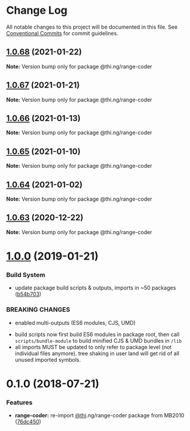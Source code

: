 # Change Log

All notable changes to this project will be documented in this file.
See [Conventional Commits](https://conventionalcommits.org) for commit guidelines.

## [1.0.68](https://github.com/thi-ng/umbrella/compare/@thi.ng/range-coder@1.0.67...@thi.ng/range-coder@1.0.68) (2021-01-22)

**Note:** Version bump only for package @thi.ng/range-coder





## [1.0.67](https://github.com/thi-ng/umbrella/compare/@thi.ng/range-coder@1.0.66...@thi.ng/range-coder@1.0.67) (2021-01-21)

**Note:** Version bump only for package @thi.ng/range-coder





## [1.0.66](https://github.com/thi-ng/umbrella/compare/@thi.ng/range-coder@1.0.65...@thi.ng/range-coder@1.0.66) (2021-01-13)

**Note:** Version bump only for package @thi.ng/range-coder





## [1.0.65](https://github.com/thi-ng/umbrella/compare/@thi.ng/range-coder@1.0.64...@thi.ng/range-coder@1.0.65) (2021-01-10)

**Note:** Version bump only for package @thi.ng/range-coder





## [1.0.64](https://github.com/thi-ng/umbrella/compare/@thi.ng/range-coder@1.0.63...@thi.ng/range-coder@1.0.64) (2021-01-02)

**Note:** Version bump only for package @thi.ng/range-coder





## [1.0.63](https://github.com/thi-ng/umbrella/compare/@thi.ng/range-coder@1.0.62...@thi.ng/range-coder@1.0.63) (2020-12-22)

**Note:** Version bump only for package @thi.ng/range-coder





# [1.0.0](https://github.com/thi-ng/umbrella/compare/@thi.ng/range-coder@0.1.28...@thi.ng/range-coder@1.0.0) (2019-01-21)

### Build System

* update package build scripts & outputs, imports in ~50 packages ([b54b703](https://github.com/thi-ng/umbrella/commit/b54b703))

### BREAKING CHANGES

* enabled multi-outputs (ES6 modules, CJS, UMD)

- build scripts now first build ES6 modules in package root, then call
  `scripts/bundle-module` to build minified CJS & UMD bundles in `/lib`
- all imports MUST be updated to only refer to package level
  (not individual files anymore). tree shaking in user land will get rid of
  all unused imported symbols.

<a name="0.1.0"></a>
# 0.1.0 (2018-07-21)

### Features

* **range-coder:** re-import [@thi](https://github.com/thi).ng/range-coder package from MB2010 ([76dc450](https://github.com/thi-ng/umbrella/commit/76dc450))
